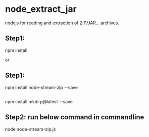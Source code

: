 # node_extract_jar
nodejs for reading and extraction of ZIP/JAR... archives.

## Step1:
npm install

or

## Step1:
npm install node-stream-zip --save
##
npm install mkdirp@latest --save

## Step2: run below command in commandline
node node-stream-zip.js 
